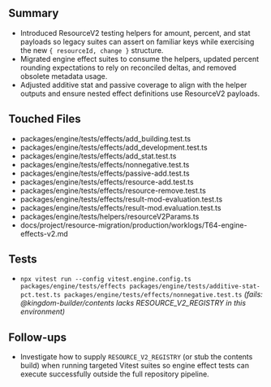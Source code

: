 ## Summary

- Introduced ResourceV2 testing helpers for amount, percent, and stat payloads so legacy suites can assert on familiar keys while exercising the new `{ resourceId, change }` structure.
- Migrated engine effect suites to consume the helpers, updated percent rounding expectations to rely on reconciled deltas, and removed obsolete metadata usage.
- Adjusted additive stat and passive coverage to align with the helper outputs and ensure nested effect definitions use ResourceV2 payloads.

## Touched Files

- packages/engine/tests/effects/add_building.test.ts
- packages/engine/tests/effects/add_development.test.ts
- packages/engine/tests/effects/add_stat.test.ts
- packages/engine/tests/effects/nonnegative.test.ts
- packages/engine/tests/effects/passive-add.test.ts
- packages/engine/tests/effects/resource-add.test.ts
- packages/engine/tests/effects/resource-remove.test.ts
- packages/engine/tests/effects/result-mod-evaluation.test.ts
- packages/engine/tests/effects/result-mod.evaluation.test.ts
- packages/engine/tests/helpers/resourceV2Params.ts
- docs/project/resource-migration/production/worklogs/T64-engine-effects-v2.md

## Tests

- `npx vitest run --config vitest.engine.config.ts packages/engine/tests/effects packages/engine/tests/additive-stat-pct.test.ts packages/engine/tests/effects/nonnegative.test.ts` _(fails: @kingdom-builder/contents lacks RESOURCE_V2_REGISTRY in this environment)_

## Follow-ups

- Investigate how to supply `RESOURCE_V2_REGISTRY` (or stub the contents build) when running targeted Vitest suites so engine effect tests can execute successfully outside the full repository pipeline.

